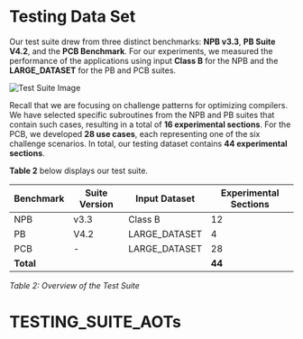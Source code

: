 # Testing Data Set

Our test suite drew from three distinct benchmarks: **NPB v3.3**, **PB Suite V4.2**, and the **PCB Benchmark**. For our experiments, we measured the performance of the applications using input **Class B** for the NPB and the **LARGE_DATASET** for the PB and PCB suites.

![Test Suite Image](image.png/image.png)

Recall that we are focusing on challenge patterns for optimizing compilers. We have selected specific subroutines from the NPB and PB suites that contain such cases, resulting in a total of **16 experimental sections**. For the PCB, we developed **28 use cases**, each representing one of the six challenge scenarios. In total, our testing dataset contains **44 experimental sections**. 

**Table 2** below displays our test suite.

| Benchmark | Suite Version | Input Dataset    | Experimental Sections |
|-----------|---------------|-------------------|-----------------------|
| NPB       | v3.3          | Class B           | 12                    |
| PB        | V4.2          | LARGE_DATASET     | 4                    |
| PCB       | -             | LARGE_DATASET     | 28                    |
| **Total** |               |                   | **44**                |

*Table 2: Overview of the Test Suite*

# TESTING_SUITE_AOTs
